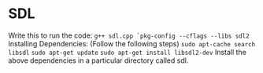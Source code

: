 # SDL
Write this to run the code:
``g++ sdl.cpp `pkg-config --cflags --libs sdl2``
Installing Dependencies: (Follow the following steps)
`sudo apt-cache search libsdl`
`sudo apt-get update`
`sudo apt-get install libsdl2-dev`
Install the above dependencies in a particular directory called sdl.

